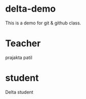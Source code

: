 # delta-demo
This is a demo for git &amp; github class.

# Teacher
prajakta patil

# student
Delta student
